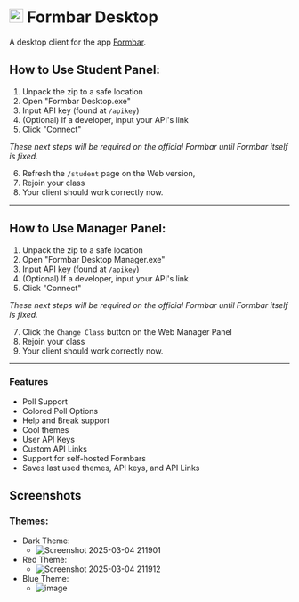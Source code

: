 # <img src='https://github.com/user-attachments/assets/1a8ae6c5-eac1-47d6-b442-b2d55383660d' height=25></img> Formbar Desktop

A desktop client for the app [Formbar](https://github.com/csmith1188/).

## How to Use Student Panel:
1. Unpack the zip to a safe location
2. Open "Formbar Desktop.exe"
3. Input API key (found at `/apikey`)
4. (Optional) If a developer, input your API's link
5. Click "Connect"

*These next steps will be required on the official Formbar until Formbar itself is fixed.*

6. Refresh the `/student` page on the Web version,
7. Rejoin your class
8. Your client should work correctly now.

---

## How to Use Manager Panel:
1. Unpack the zip to a safe location
2. Open "Formbar Desktop Manager.exe"
3. Input API key (found at `/apikey`)
4. (Optional) If a developer, input your API's link
5. Click "Connect"

*These next steps will be required on the official Formbar until Formbar itself is fixed.*

7. Click the `Change Class` button on the Web Manager Panel
8. Rejoin your class
9. Your client should work correctly now.

---

### Features
- Poll Support
- Colored Poll Options
- Help and Break support
- Cool themes
- User API Keys
- Custom API Links
- Support for self-hosted Formbars
- Saves last used themes, API keys, and API Links

## Screenshots
### Themes:
- Dark Theme:
    - ![Screenshot 2025-03-04 211901](https://github.com/user-attachments/assets/9ce0e669-126a-4a90-89c9-ba52bbf78768)
- Red Theme:
    - ![Screenshot 2025-03-04 211912](https://github.com/user-attachments/assets/34b8718d-554f-4db8-8e13-80d0baa5489e)
- Blue Theme:
    - ![image](https://github.com/user-attachments/assets/e6a5b86c-4ff8-4e2f-b98e-de828855520e)
